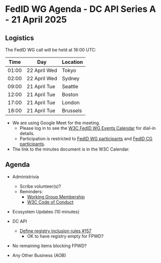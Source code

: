 # FedID WG Agenda - DC API Series A - 21 April 2025

## Logistics

The FedID WG call will be held at 16:00 UTC:

| Time         | Day    | Location      |
| ------------ | ------ | ------------- |
| 01:00 | 22 April Wed | Tokyo         |
| 02:00 | 22 April Wed | Sydney        |
| 09:00 | 21 April Tue | Seattle       |
| 12:00 | 21 April Tue | Boston        |
| 17:00 | 21 April Tue | London        |
| 18:00 | 21 April Tue | Brussels      |


* We are using Google Meet for the meeting.
    * Please log in to see the [W3C FedID WG Events Calendar](https://www.w3.org/groups/wg/fedid/calendar/) for dial-in details. 
    * Participation is restricted to [FedID WG participants](https://www.w3.org/groups/wg/fedid/participants/) and [FedID CG participants](https://www.w3.org/groups/cg/fed-id/participants/).
* The link to the minutes document is in the W3C Calendar. 

## Agenda

* Administrivia
  * Scribe volunteer(s)?
  * Reminders: 
     * [Working Group Membership](https://www.w3.org/groups/wg/fedid/)
     * [W3C Code of Conduct](https://www.w3.org/policies/code-of-conduct/)

* Ecosystem Updates (10 minutes)
     
* DC API
   * [Define registry inclusion rules #157](https://github.com/w3c-fedid/digital-credentials/pull/157/)
     * OK to have registry empty for FPWD?
 * No remaining items blocking FPWD?

* Any Other Business (AOB)